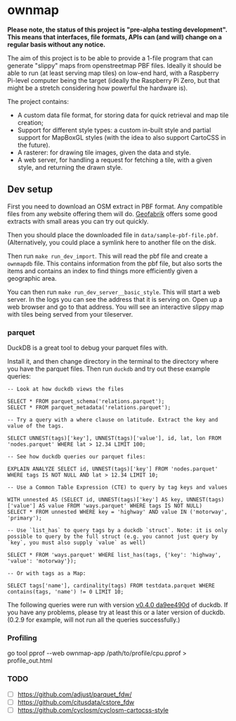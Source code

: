 # ownmap

**Please note, the status of this project is "pre-alpha testing development". This means that interfaces, file formats, APIs can (and will) change on a regular basis without any notice.**

The aim of this project is to be able to provide a 1-file program that can generate "slippy" maps from openstreetmap PBF files. Ideally it should be able to run (at least serving map tiles) on low-end hard, with a Raspberry Pi-level computer being the target (ideally the Raspberry Pi Zero, but that might be a stretch considering how powerful the hardware is).

The project contains:

- A custom data file format, for storing data for quick retrieval and map tile creation;
- Support for different style types: a custom in-built style and partial support for MapBoxGL styles (with the idea to also support CartoCSS in the future).
- A rasterer: for drawing tile images, given the data and style.
- A web server, for handling a request for fetching a tile, with a given style, and returning the drawn style.

## Dev setup

First you need to download an OSM extract in PBF format. Any compatible files from any website offering them will do. [Geofabrik](https://download.geofabrik.de/) offers some good extracts with small areas you can try out quickly.

Then you should place the downloaded file in `data/sample-pbf-file.pbf`. (Alternatively, you could place a symlink here to another file on the disk.

Then run `make run_dev_import`. This will read the pbf file and create a `ownmapdb` file. This contains information from the pbf file, but also sorts the items and contains an index to find things more efficiently given a geographic area.

You can then run `make run_dev_server__basic_style`. This will start a web server. In the logs you can see the address that it is serving on. Open up a web browser and go to that address. You will see an interactive slippy map with tiles being served from your tileserver.

### parquet

DuckDB is a great tool to debug your parquet files with.

Install it, and then change directory in the terminal to the directory where you have the parquet files. Then run `duckdb` and try out these example queries:

```
-- Look at how duckdb views the files

SELECT * FROM parquet_schema('relations.parquet');
SELECT * FROM parquet_metadata('relations.parquet');

-- Try a query with a where clause on latitude. Extract the key and value of the tags.

SELECT UNNEST(tags)['key'], UNNEST(tags)['value'], id, lat, lon FROM 'nodes.parquet' WHERE lat > 12.34 LIMIT 100;

-- See how duckdb queries our parquet files:

EXPLAIN ANALYZE SELECT id, UNNEST(tags)['key'] FROM 'nodes.parquet' WHERE tags IS NOT NULL AND lat > 12.34 LIMIT 10;

-- Use a Common Table Expression (CTE) to query by tag keys and values

WITH unnested AS (SELECT id, UNNEST(tags)['key'] AS key, UNNEST(tags)['value'] AS value FROM 'ways.parquet' WHERE tags IS NOT NULL)
SELECT * FROM unnested WHERE key = 'highway' AND value IN ('motorway', 'primary');

-- Use `list_has` to query tags by a duckdb `struct`. Note: it is only possible to query by the full struct (e.g. you cannot just query by `key`, you must also supply `value` as well)

SELECT * FROM 'ways.parquet' WHERE list_has(tags, {'key': 'highway', 'value': 'motorway'});

-- Or with tags as a Map:

SELECT tags['name'], cardinality(tags) FROM testdata.parquet WHERE contains(tags, 'name') != 0 LIMIT 10;

```

The following queries were run with version [v0.4.0 da9ee490d](https://github.com/duckdb/duckdb/releases/tag/v0.4.0) of duckdb. If you have any problems, please try at least this or a later version of duckdb. (0.2.9 for example, will not run all the queries successfully.)

### Profiling

go tool pprof --web ownmap-app /path/to/profile/cpu.pprof > profile_out.html

### TODO

- [ ] https://github.com/adjust/parquet_fdw/
- [ ] https://github.com/citusdata/cstore_fdw
- [ ] https://github.com/cyclosm/cyclosm-cartocss-style
